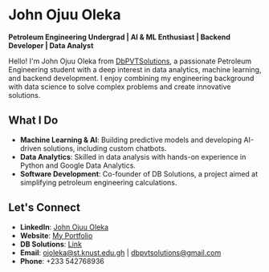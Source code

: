 # John Ojuu Oleka

**Petroleum Engineering Undergrad | AI & ML Enthusiast | Backend Developer | Data Analyst**

Hello! I'm John Ojuu Oleka from [DbPVTSolutions](https://dbsolutionsweb.tech), a passionate Petroleum Engineering student with a deep interest in data analytics, machine learning, and backend development. I enjoy combining my engineering background with data science to solve complex problems and create innovative solutions.

## What I Do
- **Machine Learning & AI**: Building predictive models and developing AI-driven solutions, including custom chatbots.
- **Data Analytics**: Skilled in data analysis with hands-on experience in Python and Google Data Analytics.
- **Software Development**: Co-founder of DB Solutions, a project aimed at simplifying petroleum engineering calculations.

## Let's Connect
- **LinkedIn**: [John Ojuu Oleka](https://www.linkedin.com/in/www.linkedin.com/in/johnojuuoleka)
- **Website**: [My Portfolio](https://[your-portfolio-link-here](https://sites.google.com/view/joleksportfolio?pli=1))
- **DB Solutions**: [Link](https://dbsolutionsweb.tech)
- **Email**: [ojoleka@st.knust.edu.gh](mailto:ojoleka@st.knust.edu.gh) | [dbpvtsolutions@gmail.com](mailto:dbpvtsolutions@gmail.com)
- **Phone**: +233 542768936


<!---
DbPVTSolutions/DbPVTSolutions is a ✨ special ✨ repository because its `README.md` (this file) appears on your GitHub profile.
You can click the Preview link to take a look at your changes.
--->
